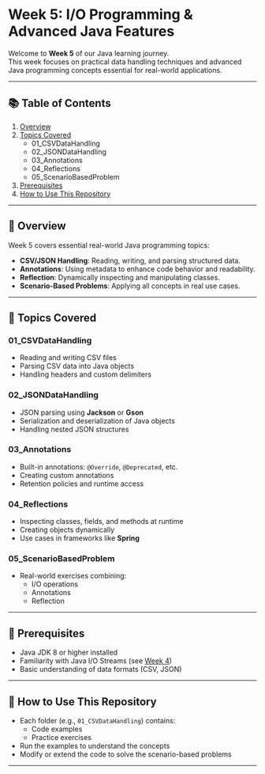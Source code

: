 # Week 5: I/O Programming & Advanced Java Features

Welcome to **Week 5** of our Java learning journey.  
This week focuses on practical data handling techniques and advanced Java programming concepts essential for real-world applications.

---

## 📚 Table of Contents

1. [Overview](#overview)  
2. [Topics Covered](#topics-covered)  
   - 01_CSVDataHandling  
   - 02_JSONDataHandling  
   - 03_Annotations  
   - 04_Reflections  
   - 05_ScenarioBasedProblem  
3. [Prerequisites](#prerequisites)  
4. [How to Use This Repository](#how-to-use-this-repository)  

---

## 🧠 Overview

Week 5 covers essential real-world Java programming topics:

- **CSV/JSON Handling**: Reading, writing, and parsing structured data.  
- **Annotations**: Using metadata to enhance code behavior and readability.  
- **Reflection**: Dynamically inspecting and manipulating classes.  
- **Scenario-Based Problems**: Applying all concepts in real use cases.

---

## 📌 Topics Covered

### 01_CSVDataHandling
- Reading and writing CSV files  
- Parsing CSV data into Java objects  
- Handling headers and custom delimiters  

### 02_JSONDataHandling
- JSON parsing using **Jackson** or **Gson**  
- Serialization and deserialization of Java objects  
- Handling nested JSON structures  

### 03_Annotations
- Built-in annotations: `@Override`, `@Deprecated`, etc.  
- Creating custom annotations  
- Retention policies and runtime access  

### 04_Reflections
- Inspecting classes, fields, and methods at runtime  
- Creating objects dynamically  
- Use cases in frameworks like **Spring**  

### 05_ScenarioBasedProblem
- Real-world exercises combining:
  - I/O operations  
  - Annotations  
  - Reflection  

---

## 🧰 Prerequisites

- Java JDK 8 or higher installed  
- Familiarity with Java I/O Streams (see [Week 4](../Week4))  
- Basic understanding of data formats (CSV, JSON)  

---

## 🚀 How to Use This Repository

- Each folder (e.g., `01_CSVDataHandling`) contains:
  - Code examples  
  - Practice exercises  
- Run the examples to understand the concepts  
- Modify or extend the code to solve the scenario-based problems  

---

